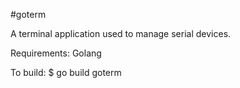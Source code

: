 #goterm

A terminal application used to manage serial devices.

Requirements:
Golang

To build:
$ go build goterm
